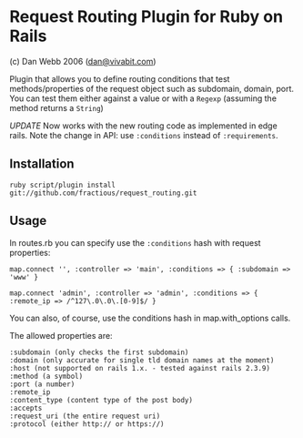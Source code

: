 Request Routing Plugin for Ruby on Rails
========================================
(c) Dan Webb 2006 (dan@vivabit.com)

Plugin that allows you to define routing conditions that test
methods/properties of the request object such as subdomain, domain,
port.  You can test them either against a value or with a `Regexp`
(assuming the method returns a `String`)

*UPDATE* Now works with the new routing code as implemented in edge rails.  Note the
change in API: use `:conditions` instead of `:requirements`.

## Installation

    ruby script/plugin install git://github.com/fractious/request_routing.git

## Usage

In routes.rb you can specify use the `:conditions` hash with request properties:

    map.connect '', :controller => 'main', :conditions => { :subdomain => 'www' }

    map.connect 'admin', :controller => 'admin', :conditions => { :remote_ip => /^127\.0\.0\.[0-9]$/ }

You can also, of course, use the conditions hash in map.with_options calls.

The allowed properties are:

    :subdomain (only checks the first subdomain)
    :domain (only accurate for single tld domain names at the moment)
    :host (not supported on rails 1.x. - tested against rails 2.3.9)
    :method (a symbol)
    :port (a number)
    :remote_ip
    :content_type (content type of the post body)
    :accepts
    :request_uri (the entire request uri)
    :protocol (either http:// or https://)

